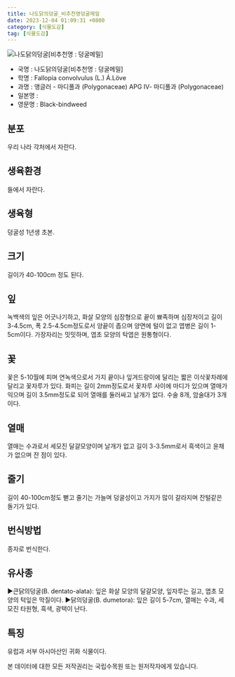 ```yaml
---
title: 나도닭의덩굴_비추천명덩굴메밀
date: 2023-12-04 01:09:31 +0800
category: [식물도감]
tag: [식물도감]
---
```




![나도닭의덩굴[비추천명 : 덩굴메밀]](/fileUpload/plants/basic/Polygonaceae/Fallopia/1136/1136_20160725160350715files_th2.jpg)
- 국명 : 나도닭의덩굴[비추천명 : 덩굴메밀]
- 학명 : Fallopia convolvulus (L.) Á.Löve
- 과명 : 앵글러 - 마디풀과 (Polygonaceae) APG Ⅳ- 마디풀과 (Polygonaceae)
- 일본명 : 
- 영문명 : Black-bindweed


## 분포
우리 나라 각처에서 자란다.
## 생육환경
들에서 자란다.
## 생육형
덩굴성 1년생 초본.
## 크기
길이가 40-100cm 정도 된다.
## 잎
녹백색의 잎은 어긋나기하고, 화살 모양의 심장형으로 끝이 뾰족하며 심장저이고 길이 3-4.5cm, 폭 2.5-4.5cm정도로서 양끝이 좁으며 양면에 털이 없고 엽병은 길이 1-5cm이다. 가장자리는 밋밋하며, 엽초 모양의 탁엽은 원통형이다.
## 꽃
꽃은 5-10월에 피며 연녹색으로서 가지 끝이나 잎겨드랑이에 달리는 짧은 이삭꽃차례에 달리고 꽃자루가 있다. 화피는 길이 2mm정도로서 꽃자루 사이에 마디가 있으며 열매가 익으며 길이 3.5mm정도로 되어 열매를 둘러싸고 날개가 없다. 수술 8개, 암술대가 3개이다.
## 열매
열매는 수과로서 세모진 달걀모양이며 날개가 없고 길이 3-3.5mm로서 흑색이고 윤채가 없으며 잔 점이 있다.
## 줄기
길이 40-100cm정도 뻗고 줄기는 가늘며 덩굴성이고 가지가 많이 갈라지며 잔털같은 돌기가 있다.
## 번식방법
종자로 번식한다.
## 유사종
▶큰닭의덩굴(B. dentato-alata): 잎은 화살 모양의 달걀모양, 잎자루는 길고, 엽초 모양의 턱잎은 막질이다.▶닭의덩굴(B. dumetora): 잎은 길이 5-7cm, 열매는 수과, 세모진 타원형, 흑색, 광택이 난다.
## 특징
유럽과 서부 아시아산인 귀화 식물이다.






본 데이터에 대한 모든 저작권리는 국립수목원 또는 원저작자에게 있습니다.
